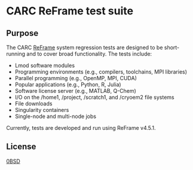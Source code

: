 # CARC ReFrame test suite

## Purpose

The CARC [ReFrame](https://reframe-hpc.readthedocs.io/en/stable/index.html) system regression tests are designed to be short-running and to cover broad functionality. The tests include:

- Lmod software modules
- Programming environments (e.g., compilers, toolchains, MPI libraries)
- Parallel programming (e.g., OpenMP, MPI, CUDA)
- Popular applications (e.g., Python, R, Julia)
- Software license server (e.g., MATLAB, Q-Chem)
- I/O on the /home1, /project, /scratch1, and /cryoem2 file systems
- File downloads
- Singularity containers
- Single-node and multi-node jobs

Currently, tests are developed and run using ReFrame v4.5.1.

## License

[0BSD](LICENSE)
